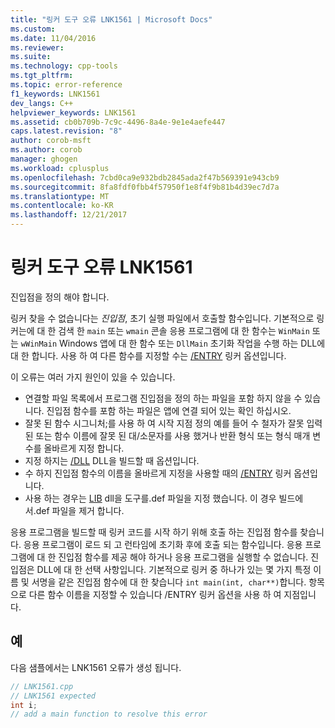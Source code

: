 ```yaml
---
title: "링커 도구 오류 LNK1561 | Microsoft Docs"
ms.custom: 
ms.date: 11/04/2016
ms.reviewer: 
ms.suite: 
ms.technology: cpp-tools
ms.tgt_pltfrm: 
ms.topic: error-reference
f1_keywords: LNK1561
dev_langs: C++
helpviewer_keywords: LNK1561
ms.assetid: cb0b709b-7c9c-4496-8a4e-9e1e4aefe447
caps.latest.revision: "8"
author: corob-msft
ms.author: corob
manager: ghogen
ms.workload: cplusplus
ms.openlocfilehash: 7cbd0ca9e932bdb2845ada2f47b569391e943cb9
ms.sourcegitcommit: 8fa8fdf0fbb4f57950f1e8f4f9b81b4d39ec7d7a
ms.translationtype: MT
ms.contentlocale: ko-KR
ms.lasthandoff: 12/21/2017
---
```

# <a name="linker-tools-error-lnk1561"></a>링커 도구 오류 LNK1561
진입점을 정의 해야 합니다.  
  
링커 찾을 수 없습니다는 *진입점*, 초기 실행 파일에서 호출할 함수입니다. 기본적으로 링커는에 대 한 검색 한 `main` 또는 `wmain` 콘솔 응용 프로그램에 대 한 함수는 `WinMain` 또는 `wWinMain` Windows 앱에 대 한 함수 또는 `DllMain` 초기화 작업을 수행 하는 DLL에 대 한 합니다. 사용 하 여 다른 함수를 지정할 수는 [/ENTRY](../../build/reference/entry-entry-point-symbol.md) 링커 옵션입니다.  
  
이 오류는 여러 가지 원인이 있을 수 있습니다.  
-   연결할 파일 목록에서 프로그램 진입점을 정의 하는 파일을 포함 하지 않을 수 있습니다. 진입점 함수를 포함 하는 파일은 앱에 연결 되어 있는 확인 하십시오.  
-   잘못 된 함수 시그니처;를 사용 하 여 시작 지점 정의 예를 들어 수 철자가 잘못 입력 된 또는 함수 이름에 잘못 된 대/소문자를 사용 했거나 반환 형식 또는 형식 매개 변수를 올바르게 지정 합니다.  
-   지정 하지는 [/DLL](../../build/reference/dll-build-a-dll.md) DLL을 빌드할 때 옵션입니다.  
-   수 하지 진입점 함수의 이름을 올바르게 지정을 사용할 때의 [/ENTRY](../../build/reference/entry-entry-point-symbol.md) 링커 옵션입니다.  
-   사용 하는 경우는 [LIB](../../build/reference/lib-reference.md) dll을 도구를.def 파일을 지정 했습니다. 이 경우 빌드에서.def 파일을 제거 합니다.    
  
응용 프로그램을 빌드할 때 링커 코드를 시작 하기 위해 호출 하는 진입점 함수를 찾습니다. 응용 프로그램이 로드 되 고 런타임에 초기화 후에 호출 되는 함수입니다. 응용 프로그램에 대 한 진입점 함수를 제공 해야 하거나 응용 프로그램을 실행할 수 없습니다. 진입점은 DLL에 대 한 선택 사항입니다. 기본적으로 링커 중 하나가 있는 몇 가지 특정 이름 및 서명을 같은 진입점 함수에 대 한 찾습니다 `int main(int, char**)`합니다. 항목으로 다른 함수 이름을 지정할 수 있습니다 /ENTRY 링커 옵션을 사용 하 여 지점입니다.  
  
## <a name="example"></a>예  
 다음 샘플에서는 LNK1561 오류가 생성 됩니다.  
  
```cpp  
// LNK1561.cpp  
// LNK1561 expected  
int i;  
// add a main function to resolve this error  
```